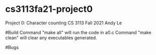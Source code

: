 # cs3113fa21-project0
Project 0: Character counting
CS 3113 Fall 2021
Andy Le

#Build
Command "make all" will run the code in a0.c
Command "make clean" will clear any executables generated.

#Bugs
